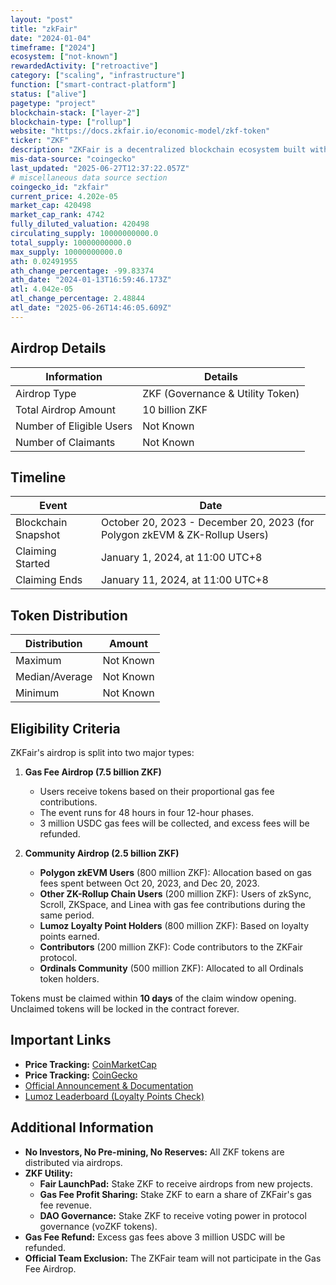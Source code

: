 ```yaml
---
layout: "post"
title: "zkFair"
date: "2024-01-04"
timeframe: ["2024"]
ecosystem: ["not-known"]
rewardedActivity: ["retroactive"]
category: ["scaling", "infrastructure"]
function: ["smart-contract-platform"]
status: ["alive"]
pagetype: "project"
blockchain-stack: ["layer-2"]
blockchain-type: ["rollup"]
website: "https://docs.zkfair.io/economic-model/zkf-token"
ticker: "ZKF"
description: "ZKFair is a decentralized blockchain ecosystem built with a 100% fair launch model, distributing all ZKF tokens through airdrops with no investors, reserves, or pre-mining."
mis-data-source: "coingecko"
last_updated: "2025-06-27T12:37:22.057Z"
# miscellaneous data source section
coingecko_id: "zkfair"
current_price: 4.202e-05
market_cap: 420498
market_cap_rank: 4742
fully_diluted_valuation: 420498
circulating_supply: 10000000000.0
total_supply: 10000000000.0
max_supply: 10000000000.0
ath: 0.02491955
ath_change_percentage: -99.83374
ath_date: "2024-01-13T16:59:46.173Z"
atl: 4.042e-05
atl_change_percentage: 2.48844
atl_date: "2025-06-26T14:46:05.609Z"
---
```


## Airdrop Details

| Information              | Details                          |
| ------------------------ | -------------------------------- |
| Airdrop Type             | ZKF (Governance & Utility Token) |
| Total Airdrop Amount     | 10 billion ZKF                   |
| Number of Eligible Users | Not Known                        |
| Number of Claimants      | Not Known                        |

## Timeline

| Event               | Date                                                                       |
| ------------------- | -------------------------------------------------------------------------- |
| Blockchain Snapshot | October 20, 2023 - December 20, 2023 (for Polygon zkEVM & ZK-Rollup Users) |
| Claiming Started    | January 1, 2024, at 11:00 UTC+8                                            |
| Claiming Ends       | January 11, 2024, at 11:00 UTC+8                                           |

## Token Distribution

| Distribution   | Amount    |
| -------------- | --------- |
| Maximum        | Not Known |
| Median/Average | Not Known |
| Minimum        | Not Known |

## Eligibility Criteria

ZKFair's airdrop is split into two major types:

1. **Gas Fee Airdrop (7.5 billion ZKF)**

   - Users receive tokens based on their proportional gas fee contributions.
   - The event runs for 48 hours in four 12-hour phases.
   - 3 million USDC gas fees will be collected, and excess fees will be refunded.

2. **Community Airdrop (2.5 billion ZKF)**
   - **Polygon zkEVM Users** (800 million ZKF): Allocation based on gas fees spent between Oct 20, 2023, and Dec 20, 2023.
   - **Other ZK-Rollup Chain Users** (200 million ZKF): Users of zkSync, Scroll, ZKSpace, and Linea with gas fee contributions during the same period.
   - **Lumoz Loyalty Point Holders** (800 million ZKF): Based on loyalty points earned.
   - **Contributors** (200 million ZKF): Code contributors to the ZKFair protocol.
   - **Ordinals Community** (500 million ZKF): Allocated to all Ordinals token holders.

Tokens must be claimed within **10 days** of the claim window opening. Unclaimed tokens will be locked in the contract forever.

## Important Links

- **Price Tracking:** [CoinMarketCap](https://coinmarketcap.com/currencies/zkfair)
- **Price Tracking:** [CoinGecko](https://www.coingecko.com/en/coins/zkfair)
- [Official Announcement & Documentation](https://docs.zkfair.io/economic-model/zkf-token)
- [Lumoz Leaderboard (Loyalty Points Check)](https://lumoz.org/leaderboard)

## Additional Information

- **No Investors, No Pre-mining, No Reserves:** All ZKF tokens are distributed via airdrops.
- **ZKF Utility:**
  - **Fair LaunchPad:** Stake ZKF to receive airdrops from new projects.
  - **Gas Fee Profit Sharing:** Stake ZKF to earn a share of ZKFair's gas fee revenue.
  - **DAO Governance:** Stake ZKF to receive voting power in protocol governance (voZKF tokens).
- **Gas Fee Refund:** Excess gas fees above 3 million USDC will be refunded.
- **Official Team Exclusion:** The ZKFair team will not participate in the Gas Fee Airdrop.